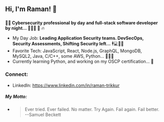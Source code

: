 ## Hi, I'm Raman! 👋
###
**:closed_lock_with_key::beginner: Cybersecurity professional by day and full-stack software developer by night... :slightly_smiling_face::bust_in_silhouette::first_quarter_moon: :japanese_goblin:** 🔥

- My Day Job: **Leading Application Security teams. DevSecOps, Security Assessments, Shifting Security left...** :business_suit_levitating:💻:office::briefcase:
- Favorite Tech: JavaScript, React, Node.js, GraphQL, MongoDB, MySQL2, Java, C/C++, some AWS, Python... :dizzy::monkey::sparkles: 
- Currently learning Python, and working on my OSCP certification... :book:

### Connect:
- LinkedIn: https://www.linkedin.com/in/raman-trikkur

##### My Motto:
- <blockquote> Ever tried. Ever failed. No matter. Try Again. Fail again. Fail better. --Samuel Beckett <br/> </blockquote>
